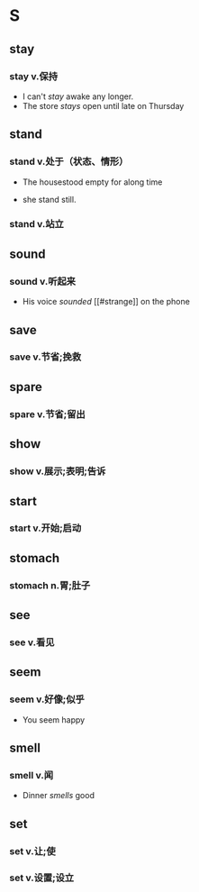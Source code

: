 
# S

## stay

### stay v.保持

- I can't *stay* awake any longer.
- The store *stays* open until late on Thursday

## stand

### stand v.处于（状态、情形）

- The housestood empty for along time

- she stand still.

### stand v.站立

## sound

### sound v.听起来

- His voice *sounded* [[#strange]] on the phone

## save

### save v.节省;挽救

## spare

### spare v.节省;留出

## show

### show v.展示;表明;告诉

## start

### start v.开始;启动

## stomach

### stomach n.胃;肚子

## see

### see v.看见

## seem

### seem v.好像;似乎

- You seem happy

## smell

### smell v.闻

- Dinner *smells* good

## set

### set v.让;使

### set v.设置;设立
